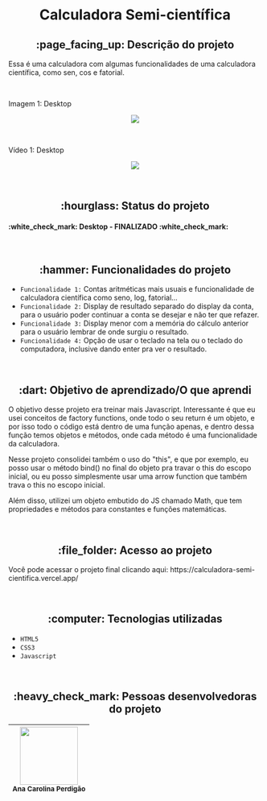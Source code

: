 <h1 align="center"> Calculadora Semi-científica </h1>

<h2 align="center">:page_facing_up: Descrição do projeto </h2>
<p>Essa é uma calculadora com algumas funcionalidades de uma calculadora científica, como sen, cos e fatorial. </p>

<br>

<p>Imagem 1: Desktop</p>
<p align="center"><img src="https://user-images.githubusercontent.com/108142878/190012878-07005187-324d-44e4-95f0-07864ddb0b55.png" width: 1000></p>
<br>

<p>Vídeo 1: Desktop</p>
<p align="center"><img src="https://user-images.githubusercontent.com/108142878/190014821-2fac0159-ae7a-49c2-91eb-8ab8341055d2.gif" width: 1000></p>

<br>
<h2 align="center">:hourglass: Status do projeto </h2>
<h4> :white_check_mark: Desktop - FINALIZADO :white_check_mark: </h4>

<br>
<h2 align="center">:hammer: Funcionalidades do projeto </h2>

- ``Funcionalidade 1:`` Contas aritméticas mais usuais e funcionalidade de calculadora científica como seno, log, fatorial...
- ``Funcionalidade 2:`` Display de resultado separado do display da conta, para o usuário poder continuar a conta se desejar e não ter que refazer.
- ``Funcionalidade 3:`` Display menor com a memória do cálculo anterior para o usuário lembrar de onde surgiu o resultado.
- ``Funcionalidade 4:`` Opção de usar o teclado na tela ou o teclado do computadora, inclusive dando enter pra ver o resultado.


<br>
<h2 align="center"> :dart: Objetivo de aprendizado/O que aprendi </h2>
<p>O objetivo desse projeto era treinar mais Javascript. Interessante é que eu usei conceitos de factory functions, onde todo o seu return é um objeto, e por isso todo o código está dentro de uma função apenas, e dentro dessa função temos objetos e métodos, onde cada método é uma funcionalidade da calculadora. </p>
<p>Nesse projeto consolidei também o uso do "this", e que por exemplo, eu posso usar o método bind() no final do objeto pra travar o this do escopo inicial, ou eu posso simplesmente usar uma arrow function que também trava o this no escopo inicial.</p>
<p>Além disso, utilizei um objeto embutido do JS chamado Math, que tem propriedades e métodos para constantes e funções matemáticas.</p>


<br>
<h2 align="center"> :file_folder: Acesso ao projeto </h2>
<p> Você pode acessar o projeto final clicando aqui: https://calculadora-semi-cientifica.vercel.app/ </p>
<br>
<h2 align="center"> :computer: Tecnologias utilizadas </h2>

- ``HTML5``
- ``CSS3``
- ``Javascript``

<br>
<h2 align="center"> :heavy_check_mark: Pessoas desenvolvedoras do projeto </h2>

| <img src="https://user-images.githubusercontent.com/108142878/183316759-e46fcec3-8594-4aca-b030-66b1e07263e0.jpg" width=115><br><sub>Ana Carolina Perdigão</sub> | 
| :---: |
